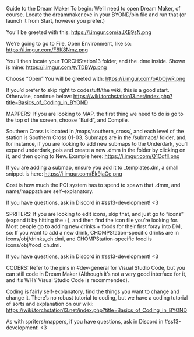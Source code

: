 Guide to the Dream Maker
To begin: We’ll need to open Dream Maker, of course. Locate the dreammaker.exe in your BYOND/bin file and run that (or launch it from Start, however you prefer.)

You’ll be greeted with this:
https://i.imgur.com/aJXB9sN.png

We’re going to go to File, Open Environment, like so:
https://i.imgur.com/F8K8Nmz.png

You’ll then locate your TORCHStation13 folder, and the .dme inside. Shown is mine:
https://i.imgur.com/tvTDBWp.png

Choose “Open”
You will be greeted with:
https://i.imgur.com/oAbOjwR.png

If  you’d prefer to skip right to codestuff/the wiki, this is a good start. Otherwise, continue below:
https://wiki.torchstation13.net/index.php?title=Basics_of_Coding_in_BYOND

MAPPERS:
If you are looking to MAP, the first thing we need to do is go to the top of the screen, choose “Build”, and Compile.

Southern Cross is located in /maps/southern_cross/, and each level of the station is Southern Cross 01-03.
Submaps are in the /submaps/ folder, and, for instance, if you are looking to add new submaps to the Underdark, you’ll expand underdark_pois and create a new .dmm in the folder by clicking on it, and then going to New. Example here:
https://i.imgur.com/Q1Cqfll.png

If you are adding a submap, ensure you add it to _templates.dm, a small snippet is here:
https://i.imgur.com/Ek9jaCe.png

Cost is how much the POI system has to spend to spawn that .dmm, and name/mappath are self-explanatory.

If you have questions, ask in Discord in #ss13-development! <3

SPRITERS:
If you are looking to edit icons, skip that, and just go to “icons” (expand it by hitting the +), and then find the icon file you’re looking for. Most people go to adding new drinks + foods for their first foray into DM, so: 
If you want to add a new drink, CHOMPStation-specific drinks are in icons/obj/drinks_ch.dmi, and CHOMPStation-specific food is icons/obj/food_ch.dmi.

If you have questions, ask in Discord in #ss13-development! <3

CODERS:
Refer to the pins in #dev-general for Visual Studio Code, but you can still code in Dream Maker (Although it’s not a very good interface for it, and it’s WHY Visual Studio Code is recommended).

Coding is fairly self-explanatory, find the things you want to change and change it. There’s no robust tutorial to coding, but we have a coding tutorial of sorts and explanation on our wiki:
https://wiki.torchstation13.net/index.php?title=Basics_of_Coding_in_BYOND

As with spriters/mappers, if you have questions, ask in Discord in #ss13-development! <3
